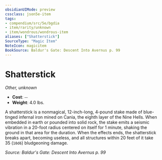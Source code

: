 ```yaml
---
obsidianUIMode: preview
cssclass: json5e-item
tags:
- compendium/src/5e/bgdia
- item/rarity/unknown
- item/wondrous/wondrous-item
aliases: ["Shatterstick"]
SourceType: "Magic Item"
NoteIcon: magicitem
BookSource: Baldur's Gate: Descent Into Avernus p. 99
---
```

# Shatterstick
*Other, unknown*  

- **Cost**: ⏤
- **Weight**: 4.0 lbs.

A shatterstick is a nonmagical, 12-inch-long, 4-pound stake made of blue-tinged infernal iron mined on Cania, the eighth layer of the Nine Hells. When embedded in earth or pounded into solid rock, the stake emits a seismic vibration in a 20-foot radius centered on itself for 1 minute, shaking the ground in that area for the duration. When the effects ends, the shatterstick breaks apart, becoming useless, and all structures within 20 feet of it take 35 (`10d6`) bludgeoning damage.

*Source: Baldur's Gate: Descent Into Avernus p. 99*